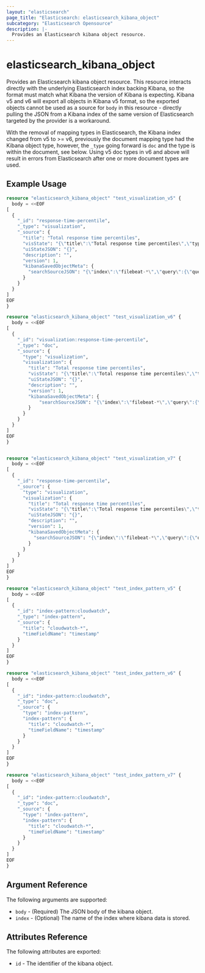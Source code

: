 ```yaml
---
layout: "elasticsearch"
page_title: "Elasticsearch: elasticsearch_kibana_object"
subcategory: "Elasticsearch Opensource"
description: |-
  Provides an Elasticsearch kibana object resource.
---
```


# elasticsearch_kibana_object

Provides an Elasticsearch kibana object resource. This resource interacts directly with the underlying Elasticsearch index backing Kibana, so the format must match what Kibana the version of Kibana is expecting. Kibana v5 and v6 will export all objects in Kibana v5 format, so the exported objects cannot be used as a source for `body` in this resource - directly pulling the JSON from a Kibana index of the same version of Elasticsearch targeted by the provider is a workaround.

With the removal of mapping types in Elasticsearch, the Kibana index changed from v5 to >= v6, previously the document mapping type had the Kibana object type, however, the `_type` going forward is `doc` and the type is within the document, see below. Using v5 doc types in v6 and above will result in errors from Elasticsearch after one or more document types are used.

## Example Usage

```tf
resource "elasticsearch_kibana_object" "test_visualization_v5" {
  body = <<EOF
[
  {
    "_id": "response-time-percentile",
    "_type": "visualization",
    "_source": {
      "title": "Total response time percentiles",
      "visState": "{\"title\":\"Total response time percentiles\",\"type\":\"line\",\"params\":{\"addTooltip\":true,\"addLegend\":true,\"legendPosition\":\"right\",\"showCircles\":true,\"interpolate\":\"linear\",\"scale\":\"linear\",\"drawLinesBetweenPoints\":true,\"radiusRatio\":9,\"times\":[],\"addTimeMarker\":false,\"defaultYExtents\":false,\"setYExtents\":false},\"aggs\":[{\"id\":\"1\",\"enabled\":true,\"type\":\"percentiles\",\"schema\":\"metric\",\"params\":{\"field\":\"app.total_time\",\"percents\":[50,90,95]}},{\"id\":\"2\",\"enabled\":true,\"type\":\"date_histogram\",\"schema\":\"segment\",\"params\":{\"field\":\"@timestamp\",\"interval\":\"auto\",\"customInterval\":\"2h\",\"min_doc_count\":1,\"extended_bounds\":{}}},{\"id\":\"3\",\"enabled\":true,\"type\":\"terms\",\"schema\":\"group\",\"params\":{\"field\":\"system.syslog.program\",\"size\":5,\"order\":\"desc\",\"orderBy\":\"_term\"}}],\"listeners\":{}}",
      "uiStateJSON": "{}",
      "description": "",
      "version": 1,
      "kibanaSavedObjectMeta": {
        "searchSourceJSON": "{\"index\":\"filebeat-*\",\"query\":{\"query_string\":{\"query\":\"*\",\"analyze_wildcard\":true}},\"filter\":[]}"
      }
    }
  }
]
EOF
}

resource "elasticsearch_kibana_object" "test_visualization_v6" {
  body = <<EOF
[
  {
    "_id": "visualization:response-time-percentile",
    "_type": "doc",
    "_source": {
      "type": "visualization",
      "visualization": {
        "title": "Total response time percentiles",
        "visState": "{\"title\":\"Total response time percentiles\",\"type\":\"line\",\"params\":{\"addTooltip\":true,\"addLegend\":true,\"legendPosition\":\"right\",\"showCircles\":true,\"interpolate\":\"linear\",\"scale\":\"linear\",\"drawLinesBetweenPoints\":true,\"radiusRatio\":9,\"times\":[],\"addTimeMarker\":false,\"defaultYExtents\":false,\"setYExtents\":false},\"aggs\":[{\"id\":\"1\",\"enabled\":true,\"type\":\"percentiles\",\"schema\":\"metric\",\"params\":{\"field\":\"app.total_time\",\"percents\":[50,90,95]}},{\"id\":\"2\",\"enabled\":true,\"type\":\"date_histogram\",\"schema\":\"segment\",\"params\":{\"field\":\"@timestamp\",\"interval\":\"auto\",\"customInterval\":\"2h\",\"min_doc_count\":1,\"extended_bounds\":{}}},{\"id\":\"3\",\"enabled\":true,\"type\":\"terms\",\"schema\":\"group\",\"params\":{\"field\":\"system.syslog.program\",\"size\":5,\"order\":\"desc\",\"orderBy\":\"_term\"}}],\"listeners\":{}}",
        "uiStateJSON": "{}",
        "description": "",
        "version": 1,
        "kibanaSavedObjectMeta": {
            "searchSourceJSON": "{\"index\":\"filebeat-*\",\"query\":{\"query_string\":{\"query\":\"*\",\"analyze_wildcard\":true}},\"filter\":[]}"
        }
      }
    }
  }
]
EOF
}


resource "elasticsearch_kibana_object" "test_visualization_v7" {
  body = <<EOF
[
  {
    "_id": "response-time-percentile",
    "_source": {
      "type": "visualization",
      "visualization": {
        "title": "Total response time percentiles",
        "visState": "{\"title\":\"Total response time percentiles\",\"type\":\"line\",\"params\":{\"addTooltip\":true,\"addLegend\":true,\"legendPosition\":\"right\",\"showCircles\":true,\"interpolate\":\"linear\",\"scale\":\"linear\",\"drawLinesBetweenPoints\":true,\"radiusRatio\":9,\"times\":[],\"addTimeMarker\":false,\"defaultYExtents\":false,\"setYExtents\":false},\"aggs\":[{\"id\":\"1\",\"enabled\":true,\"type\":\"percentiles\",\"schema\":\"metric\",\"params\":{\"field\":\"app.total_time\",\"percents\":[50,90,95]}},{\"id\":\"2\",\"enabled\":true,\"type\":\"date_histogram\",\"schema\":\"segment\",\"params\":{\"field\":\"@timestamp\",\"interval\":\"auto\",\"customInterval\":\"2h\",\"min_doc_count\":1,\"extended_bounds\":{}}},{\"id\":\"3\",\"enabled\":true,\"type\":\"terms\",\"schema\":\"group\",\"params\":{\"field\":\"system.syslog.program\",\"size\":5,\"order\":\"desc\",\"orderBy\":\"_term\"}}],\"listeners\":{}}",
        "uiStateJSON": "{}",
        "description": "",
        "version": 1,
        "kibanaSavedObjectMeta": {
          "searchSourceJSON": "{\"index\":\"filebeat-*\",\"query\":{\"query_string\":{\"query\":\"*\",\"analyze_wildcard\":true}},\"filter\":[]}"
        }
      }
    }
  }
]
EOF
}

resource "elasticsearch_kibana_object" "test_index_pattern_v5" {
  body = <<EOF
[
  {
    "_id": "index-pattern:cloudwatch",
    "_type": "index-pattern",
    "_source": {
      "title": "cloudwatch-*",
      "timeFieldName": "timestamp"
    }
  }
]
EOF
}

resource "elasticsearch_kibana_object" "test_index_pattern_v6" {
  body = <<EOF
[
  {
    "_id": "index-pattern:cloudwatch",
    "_type": "doc",
    "_source": {
      "type": "index-pattern",
      "index-pattern": {
        "title": "cloudwatch-*",
        "timeFieldName": "timestamp"
      }
    }
  }
]
EOF
}

resource "elasticsearch_kibana_object" "test_index_pattern_v7" {
  body = <<EOF
[
  {
    "_id": "index-pattern:cloudwatch",
    "_type": "doc",
    "_source": {
      "type": "index-pattern",
      "index-pattern": {
        "title": "cloudwatch-*",
        "timeFieldName": "timestamp"
      }
    }
  }
]
EOF
}
```

## Argument Reference

The following arguments are supported:

* `body` - (Required) The JSON body of the kibana object.
* `index` - (Optional) The name of the index where kibana data is stored.

## Attributes Reference

The following attributes are exported:

* `id` - The identifier of the kibana object.
